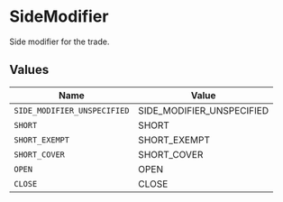 # SideModifier

Side modifier for the trade.


## Values

| Name                        | Value                       |
| --------------------------- | --------------------------- |
| `SIDE_MODIFIER_UNSPECIFIED` | SIDE_MODIFIER_UNSPECIFIED   |
| `SHORT`                     | SHORT                       |
| `SHORT_EXEMPT`              | SHORT_EXEMPT                |
| `SHORT_COVER`               | SHORT_COVER                 |
| `OPEN`                      | OPEN                        |
| `CLOSE`                     | CLOSE                       |